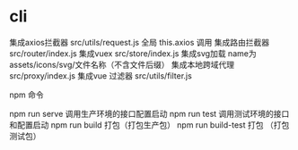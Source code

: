 # cli

集成axios拦截器 src/utils/request.js  全局 this.axios 调用
集成路由拦截器 src/router/index.js
集成vuex src/store/index.js
集成svg加载  <svg-icon name="verify-success" class-name="verify-success-icon"></svg-icon> name为 assets/icons/svg/文件名称（不含文件后缀）
集成本地跨域代理 src/proxy/index.js
集成vue 过滤器 src/utils/filter.js

npm 命令

npm run serve 调用生产环境的接口配置启动
npm run test 调用测试环境的接口和配置启动
npm run build 打包（打包生产包）
npm run build-test 打包 （打包测试包）

